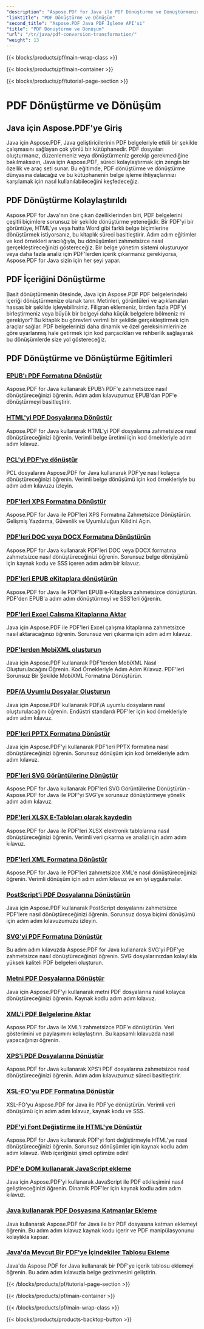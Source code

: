 ```yaml
---
"description": "Aspose.PDF for Java ile PDF Dönüştürme ve Dönüştürmenin Gücünü Açığa Çıkarın - Geliştiriciler için Kapsamlı Eğitimler. PDF İşleme Becerilerinizi Bugün Geliştirin!"
"linktitle": "PDF Dönüştürme ve Dönüşüm"
"second_title": "Aspose.PDF Java PDF İşleme API'si"
"title": "PDF Dönüştürme ve Dönüşüm"
"url": "/tr/java/pdf-conversion-transformation/"
"weight": 13
---
```


{{< blocks/products/pf/main-wrap-class >}}

{{< blocks/products/pf/main-container >}}

{{< blocks/products/pf/tutorial-page-section >}}

# PDF Dönüştürme ve Dönüşüm


## Java için Aspose.PDF'ye Giriş

Java için Aspose.PDF, Java geliştiricilerinin PDF belgeleriyle etkili bir şekilde çalışmasını sağlayan çok yönlü bir kütüphanedir. PDF dosyaları oluşturmanız, düzenlemeniz veya dönüştürmeniz gerekip gerekmediğine bakılmaksızın, Java için Aspose.PDF, süreci kolaylaştırmak için zengin bir özellik ve araç seti sunar. Bu eğitimde, PDF dönüştürme ve dönüştürme dünyasına dalacağız ve bu kütüphanenin belge işleme ihtiyaçlarınızı karşılamak için nasıl kullanılabileceğini keşfedeceğiz.

## PDF Dönüştürme Kolaylaştırıldı

Aspose.PDF for Java'nın öne çıkan özelliklerinden biri, PDF belgelerini çeşitli biçimlere sorunsuz bir şekilde dönüştürme yeteneğidir. Bir PDF'yi bir görüntüye, HTML'ye veya hatta Word gibi farklı belge biçimlerine dönüştürmek istiyorsanız, bu kitaplık süreci basitleştirir. Adım adım eğitimler ve kod örnekleri aracılığıyla, bu dönüşümleri zahmetsizce nasıl gerçekleştireceğinizi göstereceğiz. Bir belge yönetim sistemi oluşturuyor veya daha fazla analiz için PDF'lerden içerik çıkarmanız gerekiyorsa, Aspose.PDF for Java sizin için her şeyi yapar.

## PDF İçeriğini Dönüştürme

Basit dönüştürmenin ötesinde, Java için Aspose.PDF PDF belgelerindeki içeriği dönüştürmenize olanak tanır. Metinleri, görüntüleri ve açıklamaları hassas bir şekilde işleyebilirsiniz. Filigran eklemeniz, birden fazla PDF'yi birleştirmeniz veya büyük bir belgeyi daha küçük belgelere bölmeniz mi gerekiyor? Bu kitaplık bu görevleri verimli bir şekilde gerçekleştirmek için araçlar sağlar. PDF belgelerinizi daha dinamik ve özel gereksinimlerinize göre uyarlanmış hale getirmek için kod parçacıkları ve rehberlik sağlayarak bu dönüşümlerde size yol göstereceğiz.

## PDF Dönüştürme ve Dönüştürme Eğitimleri
### [EPUB'ı PDF Formatına Dönüştür](./convert-epub-to-pdf-format/)
Aspose.PDF for Java kullanarak EPUB'ı PDF'e zahmetsizce nasıl dönüştüreceğinizi öğrenin. Adım adım kılavuzumuz EPUB'dan PDF'e dönüştürmeyi basitleştirir.
### [HTML'yi PDF Dosyalarına Dönüştür](./convert-html-to-pdf-files/)
Aspose.PDF for Java kullanarak HTML'yi PDF dosyalarına zahmetsizce nasıl dönüştüreceğinizi öğrenin. Verimli belge üretimi için kod örnekleriyle adım adım kılavuz.
### [PCL'yi PDF'ye dönüştür](./transform-pcl-to-pdfs/)
PCL dosyalarını Aspose.PDF for Java kullanarak PDF'ye nasıl kolayca dönüştüreceğinizi öğrenin. Verimli belge dönüşümü için kod örnekleriyle bu adım adım kılavuzu izleyin.
### [PDF'leri XPS Formatına Dönüştür](./convert-pdfs-to-xps-format/)
Aspose.PDF for Java ile PDF'leri XPS Formatına Zahmetsizce Dönüştürün. Gelişmiş Yazdırma, Güvenlik ve Uyumluluğun Kilidini Açın.
### [PDF'leri DOC veya DOCX Formatına Dönüştürün](./change-pdfs-to-doc-or-docx-format/)
Aspose.PDF for Java kullanarak PDF'leri DOC veya DOCX formatına zahmetsizce nasıl dönüştüreceğinizi öğrenin. Sorunsuz belge dönüşümü için kaynak kodu ve SSS içeren adım adım bir kılavuz.
### [PDF'leri EPUB eKitaplara dönüştürün](./convert-pdfs-to-epub-ebooks/)
Aspose.PDF for Java ile PDF'leri EPUB e-Kitaplara zahmetsizce dönüştürün. PDF'den EPUB'a adım adım dönüştürmeyi ve SSS'leri öğrenin.
### [PDF'leri Excel Çalışma Kitaplarına Aktar](./export-pdfs-to-excel-workbooks/)
Java için Aspose.PDF ile PDF'leri Excel çalışma kitaplarına zahmetsizce nasıl aktaracağınızı öğrenin. Sorunsuz veri çıkarma için adım adım kılavuz.
### [PDF'lerden MobiXML oluşturun](./generate-mobixml-from-pdfs/)
Java için Aspose.PDF kullanarak PDF'lerden MobiXML Nasıl Oluşturulacağını Öğrenin. Kod Örnekleriyle Adım Adım Kılavuz. PDF'leri Sorunsuz Bir Şekilde MobiXML Formatına Dönüştürün.
### [PDF/A Uyumlu Dosyalar Oluşturun](./create-pdfa-compliant-files/)
Java için Aspose.PDF kullanarak PDF/A uyumlu dosyaların nasıl oluşturulacağını öğrenin. Endüstri standardı PDF'ler için kod örnekleriyle adım adım kılavuz.
### [PDF'leri PPTX Formatına Dönüştür](./convert-pdfs-to-pptx-format/)
Java için Aspose.PDF'yi kullanarak PDF'leri PPTX formatına nasıl dönüştüreceğinizi öğrenin. Sorunsuz dönüşüm için kod örnekleriyle adım adım kılavuz.
### [PDF'leri SVG Görüntülerine Dönüştür](./convert-pdfs-to-svg-images/)
Aspose.PDF for Java kullanarak PDF'leri SVG Görüntülerine Dönüştürün - Aspose.PDF for Java ile PDF'yi SVG'ye sorunsuz dönüştürmeye yönelik adım adım kılavuz.
### [PDF'leri XLSX E-Tabloları olarak kaydedin](./save-pdfs-as-xlsx-spreadsheets/)
Aspose.PDF for Java ile PDF'leri XLSX elektronik tablolarına nasıl dönüştüreceğinizi öğrenin. Verimli veri çıkarma ve analizi için adım adım kılavuz.
### [PDF'leri XML Formatına Dönüştür](./convert-pdfs-to-xml-format/)
Aspose.PDF for Java ile PDF'leri zahmetsizce XML'e nasıl dönüştüreceğinizi öğrenin. Verimli dönüşüm için adım adım kılavuz ve en iyi uygulamalar.
### [PostScript'i PDF Dosyalarına Dönüştürün](./turn-postscript-into-pdf-files/)
Java için Aspose.PDF kullanarak PostScript dosyalarını zahmetsizce PDF'lere nasıl dönüştüreceğinizi öğrenin. Sorunsuz dosya biçimi dönüşümü için adım adım kılavuzumuzu izleyin.
### [SVG'yi PDF Formatına Dönüştür](./convert-svg-to-pdf-format/)
Bu adım adım kılavuzda Aspose.PDF for Java kullanarak SVG'yi PDF'ye zahmetsizce nasıl dönüştüreceğinizi öğrenin. SVG dosyalarınızdan kolaylıkla yüksek kaliteli PDF belgeleri oluşturun.
### [Metni PDF Dosyalarına Dönüştür](./change-text-to-pdf-files/)
Java için Aspose.PDF'yi kullanarak metni PDF dosyalarına nasıl kolayca dönüştüreceğinizi öğrenin. Kaynak kodlu adım adım kılavuz.
### [XML'i PDF Belgelerine Aktar](./export-xml-to-pdf-documents/)
Aspose.PDF for Java ile XML'i zahmetsizce PDF'e dönüştürün. Veri gösterimini ve paylaşımını kolaylaştırın. Bu kapsamlı kılavuzda nasıl yapacağınızı öğrenin.
### [XPS'i PDF Dosyalarına Dönüştür](./convert-xps-to-pdf-files/)
Aspose.PDF for Java kullanarak XPS'i PDF dosyalarına zahmetsizce nasıl dönüştüreceğinizi öğrenin. Adım adım kılavuzumuz süreci basitleştirir.
### [XSL-FO'yu PDF Formatına Dönüştür](./transform-xsl-fo-to-pdf-format/)
XSL-FO'yu Aspose.PDF for Java ile PDF'ye dönüştürün. Verimli veri dönüşümü için adım adım kılavuz, kaynak kodu ve SSS.
### [PDF'yi Font Değiştirme ile HTML'ye Dönüştür](./convert-pdf-to-html-with-font-substitution/)
Aspose.PDF for Java kullanarak PDF'yi font değiştirmeyle HTML'ye nasıl dönüştüreceğinizi öğrenin. Sorunsuz dönüşümler için kaynak kodlu adım adım kılavuz. Web içeriğinizi şimdi optimize edin!
### [PDF'e DOM kullanarak JavaScript ekleme](./adding-javascript-using-dom-in-pdf/)
Java için Aspose.PDF'yi kullanarak JavaScript ile PDF etkileşimini nasıl geliştireceğinizi öğrenin. Dinamik PDF'ler için kaynak kodlu adım adım kılavuz.
### [Java kullanarak PDF Dosyasına Katmanlar Ekleme](./add-layers-to-pdf-file-using-java/)
Java kullanarak Aspose.PDF for Java ile bir PDF dosyasına katman eklemeyi öğrenin. Bu adım adım kılavuz kaynak kodu içerir ve PDF manipülasyonunu kolaylıkla kapsar.
### [Java'da Mevcut Bir PDF'ye İçindekiler Tablosu Ekleme](./add-table-of-contents-to-existing-pdf-in-java/)
Java'da Aspose.PDF for Java kullanarak bir PDF'ye içerik tablosu eklemeyi öğrenin. Bu adım adım kılavuzla belge gezinmesini geliştirin.

{{< /blocks/products/pf/tutorial-page-section >}}

{{< /blocks/products/pf/main-container >}}

{{< /blocks/products/pf/main-wrap-class >}}

{{< blocks/products/products-backtop-button >}}